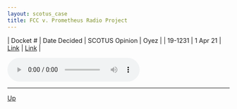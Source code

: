 ```yaml
---
layout: scotus_case
title: FCC v. Prometheus Radio Project
---
```


| Docket # | Date Decided | SCOTUS Opinion | Oyez |
| 19-1231 | 1 Apr 21 | [Link](https://www.supremecourt.gov/opinions/20pdf/592us2r24_19m2.pdf) | [Link](https://www.oyez.org/cases/2020/19-1231) |

<audio controls>
   <source src='./resources/19-1231.mp3' type='audio/mpeg'>
</audio>

<object data='./resources/19-1231.pdf' type='application/pdf'></object>

---

[Up](./README.md)